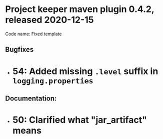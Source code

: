 # Project keeper maven plugin 0.4.2, released 2020-12-15

Code name: Fixed template

## Bugfixes

* # 54: Added missing `.level` suffix in `logging.properties`

## Documentation:

* # 50: Clarified what "jar_artifact" means